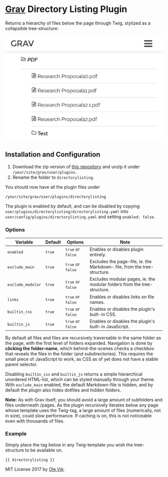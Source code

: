 # [Grav](http://getgrav.org/) Directory Listing Plugin

Returns a hierarchy of files below the page through Twig, stylized as a collapsible tree-structure:

![Directory Listing](./directorylisting.png)

## Installation and Configuration

1. Download the zip version of [this repository](https://github.com/OleVik/grav-plugin-directorylisting) and unzip it under `/your/site/grav/user/plugins`.
2. Rename the folder to `directorylisting`.

You should now have all the plugin files under

    /your/site/grav/user/plugins/directorylisting

The plugin is enabled by default, and can be disabled by copying `user/plugins/directorylisting/directorylisting.yaml` into `user/config/plugins/directorylisting.yaml` and setting `enabled: false`.

### Options

| Variable | Default | Options | Note |
|----------------|---------|-------------------|--------------------------------------------------------------------------|
| `enabled` | `true` | `true` or `false` | Enables or disables plugin entirely. |
| `exclude_main` | `true` | `true` or `false` | Excludes the page-file, ie. the Markdown-.file, from the tree-structure. |
| `exclude_modular` | `true` | `true` or `false` | Excludes modular pages, ie. the modular folders from the tree-structure. |
| `links` | `true` | `true` or `false` | Enables or disables links on file names. |
| `builtin_css` | `true` | `true` or `false` | Enables or disables the plugin's built-in CSS. |
| `builtin_js` | `true` | `true` or `false` | Enables or disables the plugin's built-in JavaScript. |

By default all files and files are recursively traversable in the same folder as the page, with the first level of folders expanded. Navigation is done by **clicking the folder-name**, which behind-the-scenes checks a checkbox that reveals the files in the folder (and subdirectories). This requires the small piece of JavaScript to work, as CSS as of yet does not have a stable parent selector.

Disabling `builtin_css` and `builtin_js` returns a simple hierarchical unordered HTML-list, which can be styled manually through your theme. With `exclude_main` enabled, the default Markdown-file is hidden, and by default the plugin also hides dotfiles and hidden folders.

**Note:** As with Grav itself, you should avoid a large amount of subfolders and files underneath /pages. As the plugin recursively iterates below any page whose template uses the Twig-tag, a large amount of files (numerically, not in size), could slow performance. If caching is on, this is not noticeable even with thousands of files.

### Example

Simply place the tag below in any Twig-template you wish the tree-structure to be available on.

```
{{ directorylisting }}
```

MIT License 2017 by [Ole Vik](http://github.com/olevik).
